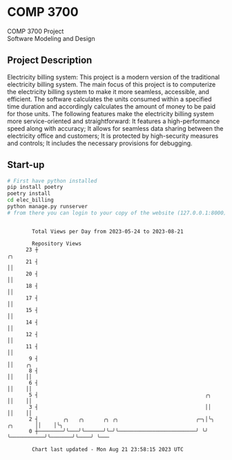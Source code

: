 # COMP 3700
COMP 3700 Project  
Software Modeling and Design
## Project Description
Electricity billing system: This project is a modern version of the traditional electricity billing system. The main focus of this project is to computerize the electricity billing system to make it more seamless, accessible, and efficient. The software calculates the units consumed within a specified time duration and accordingly calculates the amount of money to be paid for those units. The following features make the electricity billing system more service-oriented and straightforward: It features a high-performance speed along with accuracy; It allows for seamless data sharing between the electricity office and customers; It is protected by high-security measures and controls; It includes the necessary provisions for debugging.

## Start-up
```bash
# First have python installed
pip install poetry
poetry install
cd elec_billing
python manage.py runserver
# from there you can login to your copy of the website (127.0.0.1:8000), default creds are admin/admin
```

```

        Total Views per Day from 2023-05-24 to 2023-08-21

        Repository Views
      23 ┼                                                                             ╭╮
      21 ┤                                                                             ││
      20 ┤                                                                             ││
      18 ┤                                                                             ││
      17 ┤                                                                             ││
      15 ┤                                                                             ││
      14 ┤                                                                             ││
      12 ┤                                                                             ││
      11 ┤                                                                             ││
       9 ┤                                                                             ││    ╭╮
       8 ┤                                                                             ││    ││
       6 ┤                                                                             ││    ││
       5 ┤                                                      ╭╮                     ││    ││
       3 ┤                                                      ││                     ││    ││
       2 ┤        ╭╮   ╭╮      ╭╮ ╭╮                         ╭─╮│╰╮           ╭╮       ││    │╰╮
       0 ┼────────╯╰───╯╰──────╯╰─╯╰─────────────────────────╯ ╰╯ ╰───────────╯╰───────╯╰────╯ ╰───

        Chart last updated - Mon Aug 21 23:58:15 2023 UTC
        
```
